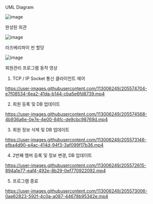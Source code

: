 UML Diagram

![image](https://user-images.githubusercontent.com/113006249/207234244-5cc571a5-df8f-4226-9fe0-d1741b0d13af.png)


완성된 외관

![image](https://user-images.githubusercontent.com/113006249/207234122-0e2827e1-208d-4e35-a85d-57937798118a.png)


라즈베리파이 핀 할당

![image](https://user-images.githubusercontent.com/113006249/207234171-038b7af3-49d6-4050-a853-73b9683f5e56.png)

회원관리 프로그램 동작 영상


1. TCP / IP Socket 통신 클라이언트 제어


https://user-images.githubusercontent.com/113006249/205574704-e7f08534-6ea2-41da-b144-cba5e6fd8739.mp4





2. 회원 등록 및 DB 업데이트



https://user-images.githubusercontent.com/113006249/205574568-4b936a6e-0e7e-4e00-84fc-de9cbc98769d.mp4






3. 회원 정보 삭제 및 DB 업데이트


https://user-images.githubusercontent.com/113006249/205573146-efba4d90-e4ac-414d-94f3-3af099f17b36.mp4



4. 2번째 멤버 등록 및 정보 변경, DB 업데이트


https://user-images.githubusercontent.com/113006249/205572615-894a1e77-eaf4-492e-8b29-0ef770922092.mp4




5. 프로그램 종료


https://user-images.githubusercontent.com/113006249/205573006-0ae62823-592f-4c0a-a087-44678b95342e.mp4






